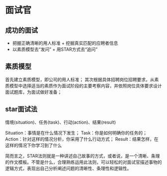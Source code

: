 # 面试官


## 成功的面试

- 把握正确清晰的用人标准 + 挖掘真实匹配的应聘者信息
- 以素质模型去“发问” + 用STAR方式去“追问”

## 素质模型
首先建立素质模型，即公司的用人标准；
其次根据具体招聘岗位招聘要求，从素质模型中选择适当的素质作为面试阶段的主要考察内容，并依照岗位具体要求设计面试题库，为面试做好准备；


## star面试法

情境(situation)、任务(task)、行动(action)、结果(result)

Situation：事情是在什么情况下发生；
Task：你是如何明确你的任务的；
Action：针对这样的情况分析，你采用了什么行动方式；
Result：结果怎样，在这样的情况下你学习到了什么

简而言之，STAR法则就是一种讲述自己故事的方式，或者说，是一个清晰、条理的作文模板。不管是什么，合理熟练运用此法则，可以轻松的对面试官描述事物的逻辑方式，表现出自己分析阐述问题的清晰性、条理性和逻辑性。